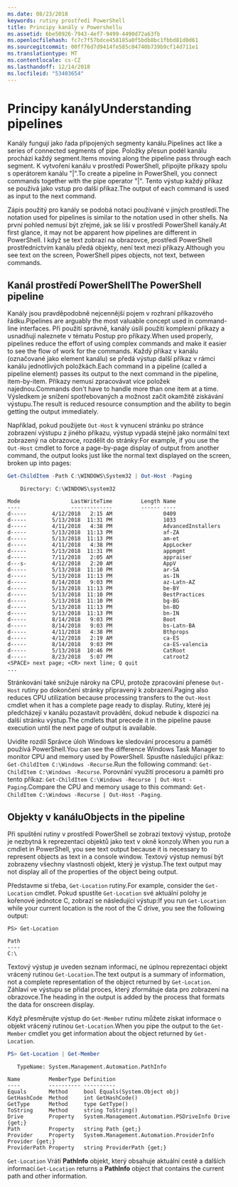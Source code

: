 ```yaml
---
ms.date: 08/23/2018
keywords: rutiny prostředí PowerShell
title: Principy kanály v Powershellu
ms.assetid: 6be50926-7943-4ef7-9499-4490d72a63fb
ms.openlocfilehash: fc7c7f57bdce458185a0f5bdb8bc1fbbd81d0d61
ms.sourcegitcommit: 00ff76d7d9414fe585c04740b739b9cf14d711e1
ms.translationtype: MT
ms.contentlocale: cs-CZ
ms.lasthandoff: 12/14/2018
ms.locfileid: "53403654"
---
```

# <a name="understanding-pipelines"></a><span data-ttu-id="61951-103">Principy kanály</span><span class="sxs-lookup"><span data-stu-id="61951-103">Understanding pipelines</span></span>

<span data-ttu-id="61951-104">Kanály fungují jako řada připojených segmenty kanálu.</span><span class="sxs-lookup"><span data-stu-id="61951-104">Pipelines act like a series of connected segments of pipe.</span></span> <span data-ttu-id="61951-105">Položky přesun podél kanálu prochází každý segment.</span><span class="sxs-lookup"><span data-stu-id="61951-105">Items moving along the pipeline pass through each segment.</span></span> <span data-ttu-id="61951-106">K vytvoření kanálu v prostředí PowerShell, připojíte příkazy spolu s operátorem kanálu "|".</span><span class="sxs-lookup"><span data-stu-id="61951-106">To create a pipeline in PowerShell, you connect commands together with the pipe operator "|".</span></span> <span data-ttu-id="61951-107">Tento výstup každý příkaz se používá jako vstup pro další příkaz.</span><span class="sxs-lookup"><span data-stu-id="61951-107">The output of each command is used as input to the next command.</span></span>

<span data-ttu-id="61951-108">Zápis použitý pro kanály se podobá notaci používané v jiných prostředí.</span><span class="sxs-lookup"><span data-stu-id="61951-108">The notation used for pipelines is similar to the notation used in other shells.</span></span> <span data-ttu-id="61951-109">Na první pohled nemusí být zřejmé, jak se liší v prostředí PowerShell kanály.</span><span class="sxs-lookup"><span data-stu-id="61951-109">At first glance, it may not be apparent how pipelines are different in PowerShell.</span></span> <span data-ttu-id="61951-110">I když se text zobrazí na obrazovce, prostředí PowerShell prostřednictvím kanálu předá objekty, není text mezi příkazy.</span><span class="sxs-lookup"><span data-stu-id="61951-110">Although you see text on the screen, PowerShell pipes objects, not text, between commands.</span></span>

## <a name="the-powershell-pipeline"></a><span data-ttu-id="61951-111">Kanál prostředí PowerShell</span><span class="sxs-lookup"><span data-stu-id="61951-111">The PowerShell pipeline</span></span>

<span data-ttu-id="61951-112">Kanály jsou pravděpodobně nejcennější pojem v rozhraní příkazového řádku.</span><span class="sxs-lookup"><span data-stu-id="61951-112">Pipelines are arguably the most valuable concept used in command-line interfaces.</span></span> <span data-ttu-id="61951-113">Při použití správně, kanály úsilí použití komplexní příkazy a usnadňují naleznete v tématu Postup pro příkazy.</span><span class="sxs-lookup"><span data-stu-id="61951-113">When used properly, pipelines reduce the effort of using complex commands and make it easier to see the flow of work for the commands.</span></span> <span data-ttu-id="61951-114">Každý příkaz v kanálu (označované jako element kanálu) se předá výstup další příkaz v rámci kanálu jednotlivých položkách.</span><span class="sxs-lookup"><span data-stu-id="61951-114">Each command in a pipeline (called a pipeline element) passes its output to the next command in the pipeline, item-by-item.</span></span> <span data-ttu-id="61951-115">Příkazy nemusí zpracovávat více položek najednou.</span><span class="sxs-lookup"><span data-stu-id="61951-115">Commands don't have to handle more than one item at a time.</span></span> <span data-ttu-id="61951-116">Výsledkem je snížení spotřebovaných a možnost začít okamžitě získávání výstupu.</span><span class="sxs-lookup"><span data-stu-id="61951-116">The result is reduced resource consumption and the ability to begin getting the output immediately.</span></span>

<span data-ttu-id="61951-117">Například, pokud použijete `Out-Host` k vynucení stránku po stránce zobrazení výstupu z jiného příkazu, výstup vypadá stejně jako normální text zobrazený na obrazovce, rozdělit do stránky:</span><span class="sxs-lookup"><span data-stu-id="61951-117">For example, if you use the `Out-Host` cmdlet to force a page-by-page display of output from another command, the output looks just like the normal text displayed on the screen, broken up into pages:</span></span>

```powershell
Get-ChildItem -Path C:\WINDOWS\System32 | Out-Host -Paging
```

```Output
    Directory: C:\WINDOWS\system32

Mode                LastWriteTime         Length Name
----                -------------         ------ ----
d-----        4/12/2018   2:15 AM                0409
d-----        5/13/2018  11:31 PM                1033
d-----        4/11/2018   4:38 PM                AdvancedInstallers
d-----        5/13/2018  11:13 PM                af-ZA
d-----        5/13/2018  11:13 PM                am-et
d-----        4/11/2018   4:38 PM                AppLocker
d-----        5/13/2018  11:31 PM                appmgmt
d-----        7/11/2018   2:05 AM                appraiser
d---s-        4/12/2018   2:20 AM                AppV
d-----        5/13/2018  11:10 PM                ar-SA
d-----        5/13/2018  11:13 PM                as-IN
d-----        8/14/2018   9:03 PM                az-Latn-AZ
d-----        5/13/2018  11:13 PM                be-BY
d-----        5/13/2018  11:10 PM                BestPractices
d-----        5/13/2018  11:10 PM                bg-BG
d-----        5/13/2018  11:13 PM                bn-BD
d-----        5/13/2018  11:13 PM                bn-IN
d-----        8/14/2018   9:03 PM                Boot
d-----        8/14/2018   9:03 PM                bs-Latn-BA
d-----        4/11/2018   4:38 PM                Bthprops
d-----        4/12/2018   2:19 AM                ca-ES
d-----        8/14/2018   9:03 PM                ca-ES-valencia
d-----        5/13/2018  10:46 PM                CatRoot
d-----        8/23/2018   5:07 PM                catroot2
<SPACE> next page; <CR> next line; Q quit
...
```

<span data-ttu-id="61951-118">Stránkování také snižuje nároky na CPU, protože zpracování přenese `Out-Host` rutiny po dokončení stránky připravený k zobrazení.</span><span class="sxs-lookup"><span data-stu-id="61951-118">Paging also reduces CPU utilization because processing transfers to the `Out-Host` cmdlet when it has a complete page ready to display.</span></span> <span data-ttu-id="61951-119">Rutiny, které jej předcházejí v kanálu pozastavit provádění, dokud nebude k dispozici na další stránku výstup.</span><span class="sxs-lookup"><span data-stu-id="61951-119">The cmdlets that precede it in the pipeline pause execution until the next page of output is available.</span></span>

<span data-ttu-id="61951-120">Uvidíte rozdíl Správce úloh Windows ke sledování procesoru a paměti používá PowerShell.</span><span class="sxs-lookup"><span data-stu-id="61951-120">You can see the difference Windows Task Manager to monitor CPU and memory used by PowerShell.</span></span> <span data-ttu-id="61951-121">Spusťte následující příkaz: `Get-ChildItem C:\Windows -Recurse`.</span><span class="sxs-lookup"><span data-stu-id="61951-121">Run the following command: `Get-ChildItem C:\Windows -Recurse`.</span></span> <span data-ttu-id="61951-122">Porovnání využití procesoru a paměti pro tento příkaz: `Get-ChildItem C:\Windows -Recurse | Out-Host -Paging`.</span><span class="sxs-lookup"><span data-stu-id="61951-122">Compare the CPU and memory usage to this command: `Get-ChildItem C:\Windows -Recurse | Out-Host -Paging`.</span></span>

## <a name="objects-in-the-pipeline"></a><span data-ttu-id="61951-123">Objekty v kanálu</span><span class="sxs-lookup"><span data-stu-id="61951-123">Objects in the pipeline</span></span>

<span data-ttu-id="61951-124">Při spuštění rutiny v prostředí PowerShell se zobrazí textový výstup, protože je nezbytná k reprezentaci objektů jako text v okně konzoly.</span><span class="sxs-lookup"><span data-stu-id="61951-124">When you run a cmdlet in PowerShell, you see text output because it is necessary to represent objects as text in a console window.</span></span> <span data-ttu-id="61951-125">Textový výstup nemusí být zobrazeny všechny vlastnosti objekt, který je výstup.</span><span class="sxs-lookup"><span data-stu-id="61951-125">The text output may not display all of the properties of the object being output.</span></span>

<span data-ttu-id="61951-126">Představme si třeba, `Get-Location` rutiny.</span><span class="sxs-lookup"><span data-stu-id="61951-126">For example, consider the `Get-Location` cmdlet.</span></span> <span data-ttu-id="61951-127">Pokud spustíte `Get-Location` své aktuální polohy je kořenové jednotce C, zobrazí se následující výstup:</span><span class="sxs-lookup"><span data-stu-id="61951-127">If you run `Get-Location` while your current location is the root of the C drive, you see the following output:</span></span>

```
PS> Get-Location

Path
----
C:\
```

<span data-ttu-id="61951-128">Textový výstup je uveden seznam informací, ne úplnou reprezentaci objekt vrácený rutinou `Get-Location`.</span><span class="sxs-lookup"><span data-stu-id="61951-128">The text output is a summary of information, not a complete representation of the object returned by `Get-Location`.</span></span> <span data-ttu-id="61951-129">Záhlaví ve výstupu se přidal proces, který zformátuje data pro zobrazení na obrazovce.</span><span class="sxs-lookup"><span data-stu-id="61951-129">The heading in the output is added by the process that formats the data for onscreen display.</span></span>

<span data-ttu-id="61951-130">Když přesměrujte výstup do `Get-Member` rutinu můžete získat informace o objekt vrácený rutinou `Get-Location`.</span><span class="sxs-lookup"><span data-stu-id="61951-130">When you pipe the output to the `Get-Member` cmdlet you get information about the object returned by `Get-Location`.</span></span>

```powershell
PS> Get-Location | Get-Member
```

```Output
   TypeName: System.Management.Automation.PathInfo

Name         MemberType Definition
----         ---------- ----------
Equals       Method     bool Equals(System.Object obj)
GetHashCode  Method     int GetHashCode()
GetType      Method     type GetType()
ToString     Method     string ToString()
Drive        Property   System.Management.Automation.PSDriveInfo Drive {get;}
Path         Property   string Path {get;}
Provider     Property   System.Management.Automation.ProviderInfo Provider {get;}
ProviderPath Property   string ProviderPath {get;}
```

<span data-ttu-id="61951-131">`Get-Location` Vrátí **PathInfo** objekt, který obsahuje aktuální cestě a dalších informací.</span><span class="sxs-lookup"><span data-stu-id="61951-131">`Get-Location` returns a **PathInfo** object that contains the current path and other information.</span></span>
